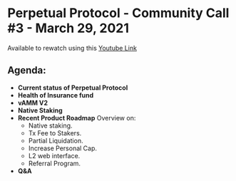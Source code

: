 # Perpetual Protocol - Community Call #3 - March 29, 2021

Available to rewatch using this [Youtube Link](https://www.youtube.com/watch?v=rNxRGEKVnTk&t=6s&ab_channel=PerpetualProtocol)

## Agenda:
- **Current status of  Perpetual Protocol**
- **Health of Insurance fund**
- **vAMM V2**
- **Native Staking**
- **Recent Product Roadmap**
  Overview on:
  - Native staking.
  - Tx Fee to Stakers.
  - Partial Liquidation.
  - Increase Personal Cap.
  - L2 web interface.
  - Referral Program.
- **Q&A**
